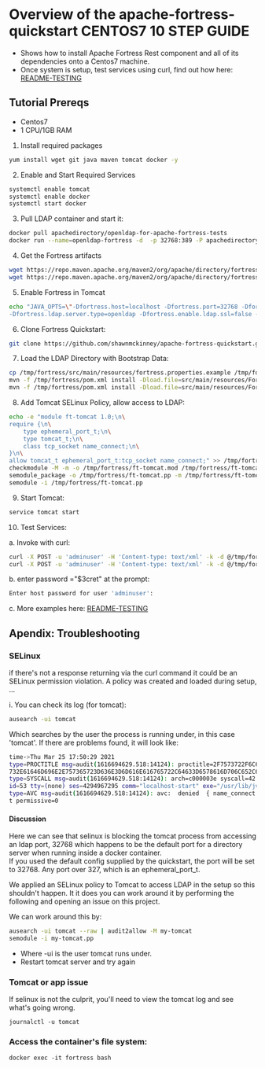 # Overview of the apache-fortress-quickstart CENTOS7 10 STEP GUIDE

* Shows how to install Apache Fortress Rest component and all of its dependencies onto a Centos7 machine.
* Once system is setup, test services using curl, find out how here: [README-TESTING](README-TESTING.md)

## Tutorial Prereqs

* Centos7
* 1 CPU/1GB RAM

1. Install required packages

```bash
yum install wget git java maven tomcat docker -y
```

2. Enable and Start Required Services

```bash
systemctl enable tomcat
systemctl enable docker
systemctl start docker
```

3. Pull LDAP container and start it:

```bash
docker pull apachedirectory/openldap-for-apache-fortress-tests
docker run --name=openldap-fortress -d  -p 32768:389 -P apachedirectory/openldap-for-apache-fortress-tests
```

4. Get the Fortress artifacts

```bash
wget https://repo.maven.apache.org/maven2/org/apache/directory/fortress/fortress-realm-proxy/2.0.5/fortress-realm-proxy-2.0.5.jar -P /usr/share/tomcat/lib
wget https://repo.maven.apache.org/maven2/org/apache/directory/fortress/fortress-rest/2.0.5/fortress-rest-2.0.5.war -P /usr/share/tomcat/webapps
```

5. Enable Fortress in Tomcat

```bash
echo "JAVA_OPTS=\"-Dfortress.host=localhost -Dfortress.port=32768 -Dfortress.admin.user=cn=manager,dc=example,dc=com -Dfortress.admin.pw=secret -Dfortress.min.admin.conn=1 -Dfortress.max.admin.conn=10 \
-Dfortress.ldap.server.type=openldap -Dfortress.enable.ldap.ssl=false -Dfortress.config.realm=DEFAULT -Dfortress.config.root=ou=config,dc=example,dc=com\"" >> /etc/sysconfig/tomcat
```

6. Clone Fortress Quickstart:

```bash
git clone https://github.com/shawnmckinney/apache-fortress-quickstart.git /tmp/fortress
```

7. Load the LDAP Directory with Bootstrap Data:

```bash
cp /tmp/fortress/src/main/resources/fortress.properties.example /tmp/fortress/src/main/resources/fortress.properties
mvn -f /tmp/fortress/pom.xml install -Dload.file=src/main/resources/FortressBootstrap.xml
mvn -f /tmp/fortress/pom.xml install -Dload.file=src/main/resources/FortressRestServerPolicy.xml
```

8. Add Tomcat SELinux Policy, allow access to LDAP:

```bash
echo -e "module ft-tomcat 1.0;\n\
require {\n\
    type ephemeral_port_t;\n\
    type tomcat_t;\n\
    class tcp_socket name_connect;\n\
}\n\
allow tomcat_t ephemeral_port_t:tcp_socket name_connect;" >> /tmp/fortress/ft-tomcat.te
checkmodule -M -m -o /tmp/fortress/ft-tomcat.mod /tmp/fortress/ft-tomcat.te
semodule_package -o /tmp/fortress/ft-tomcat.pp -m /tmp/fortress/ft-tomcat.mod
semodule -i /tmp/fortress/ft-tomcat.pp
```

9. Start Tomcat:

```bash
service tomcat start
```
10. Test Services:

a. Invoke with curl:

```bash
curl -X POST -u 'adminuser' -H 'Content-type: text/xml' -k -d @/tmp/fortress/src/test/resources/test-add-role-bankuser.xml http://localhost:8080/fortress-rest-2.0.5/roleAdd
curl -X POST -u 'adminuser' -H 'Content-type: text/xml' -k -d @/tmp/fortress/src/test/resources/test-search-role.xml http://localhost:8080/fortress-rest-2.0.5/roleSearch
```

b. enter password ="$3cret" at the prompt:

```bash
Enter host password for user 'adminuser':
```

c. More examples here: [README-TESTING](README-TESTING.md)

## Apendix: Troubleshooting

### SELinux

if there's not a response returning via the curl command it could be an SELinux permission violation.
A policy was created and loaded during setup, ...

i. You can check its log (for tomcat):

```bash
ausearch -ui tomcat
```

Which searches by the user the process is running under, in this case 'tomcat'.  If there are problems found, it will look like:

```bash
time->Thu Mar 25 17:50:29 2021
type=PROCTITLE msg=audit(1616694629.518:14124): proctitle=2F7573722F6C69622F6A766D2F6A72652F62696E2F6A617661002D44666F7274726573732E686F73743D6C6F63616C686F7374002D44666F7274726573732E706F72743D3332373638002D44666F7274726573
732E61646D696E2E757365723D636E3D6D616E616765722C64633D6578616D706C652C64633D636F6D002D4466
type=SYSCALL msg=audit(1616694629.518:14124): arch=c000003e syscall=42 success=no exit=-13 a0=85 a1=7f24e87615a0 a2=1c a3=24 items=0 ppid=1 pid=27794 auid=4294967295 uid=53 gid=53 euid=53 suid=53 fsuid=53 egid=53 sgid=53 fsg
id=53 tty=(none) ses=4294967295 comm="localhost-start" exe="/usr/lib/jvm/java-1.8.0-openjdk-1.8.0.282.b08-1.el7_9.x86_64/jre/bin/java" subj=system_u:system_r:tomcat_t:s0 key=(null)
type=AVC msg=audit(1616694629.518:14124): avc:  denied  { name_connect } for  pid=27794 comm="localhost-start" dest=32768 scontext=system_u:system_r:tomcat_t:s0 tcontext=system_u:object_r:ephemeral_port_t:s0 tclass=tcp_socke
t permissive=0
```

#### Discussion

Here we can see that selinux is blocking the tomcat process from accessing an ldap port, 32768 which happens to be the default port for a directory server when running inside a docker container.  
If you used the default config supplied by the quickstart, the port will be set to 32768.  Any port over 327, which is an ephemeral_port_t.

We applied an SELinux policy to Tomcat to access LDAP in the setup so this shouldn't happen.  It it does you can work around it by performing the following and opening an issue on this project.

We can work around this by:

```bash
ausearch -ui tomcat --raw | audit2allow -M my-tomcat
semodule -i my-tomcat.pp
```

 * Where -ui is the user tomcat runs under.
 * Restart tomcat server and try again 

### Tomcat or app issue

If selinux is not the culprit, you'll need to view the tomcat log and see what's going wrong. 

```
journalctl -u tomcat
```

### Access the container's file system:

```
docker exec -it fortress bash
```
